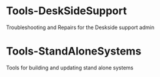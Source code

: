 
# Tools-DeskSideSupport
 Troubleshooting and Repairs for the Deskside support admin

# Tools-StandAloneSystems
 Tools for building and updating stand alone systems
